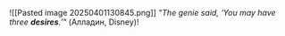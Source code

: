 ![[Pasted image 20250401130845.png]]
_"The genie said, ‘You may have three **desires**.’"_ (Алладин, Disney)!